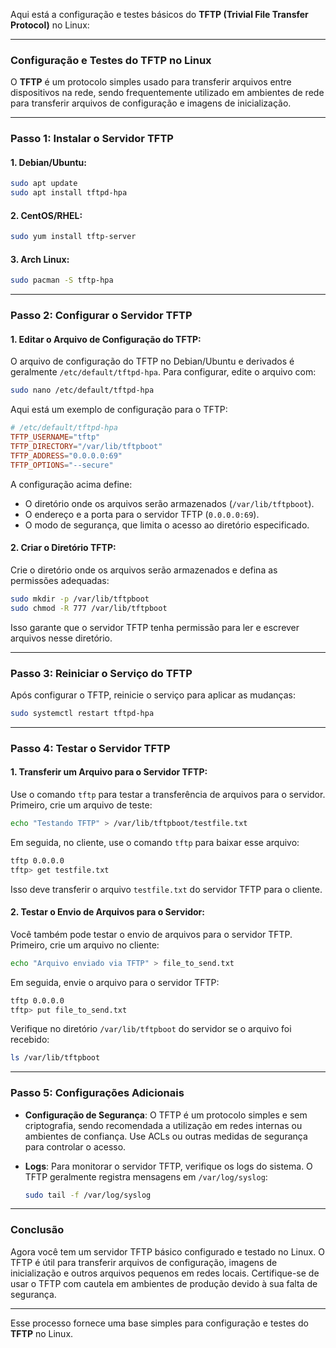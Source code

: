 Aqui está a configuração e testes básicos do **TFTP (Trivial File Transfer Protocol)** no Linux:

---

### **Configuração e Testes do TFTP no Linux**

O **TFTP** é um protocolo simples usado para transferir arquivos entre dispositivos na rede, sendo frequentemente utilizado em ambientes de rede para transferir arquivos de configuração e imagens de inicialização.

---

### **Passo 1: Instalar o Servidor TFTP**

#### 1. **Debian/Ubuntu**:
```bash
sudo apt update
sudo apt install tftpd-hpa
```

#### 2. **CentOS/RHEL**:
```bash
sudo yum install tftp-server
```

#### 3. **Arch Linux**:
```bash
sudo pacman -S tftp-hpa
```

---

### **Passo 2: Configurar o Servidor TFTP**

#### 1. **Editar o Arquivo de Configuração do TFTP**:

O arquivo de configuração do TFTP no Debian/Ubuntu e derivados é geralmente `/etc/default/tftpd-hpa`. Para configurar, edite o arquivo com:

```bash
sudo nano /etc/default/tftpd-hpa
```

Aqui está um exemplo de configuração para o TFTP:

```conf
# /etc/default/tftpd-hpa
TFTP_USERNAME="tftp"
TFTP_DIRECTORY="/var/lib/tftpboot"
TFTP_ADDRESS="0.0.0.0:69"
TFTP_OPTIONS="--secure"
```

A configuração acima define:
- O diretório onde os arquivos serão armazenados (`/var/lib/tftpboot`).
- O endereço e a porta para o servidor TFTP (`0.0.0.0:69`).
- O modo de segurança, que limita o acesso ao diretório especificado.

#### 2. **Criar o Diretório TFTP**:

Crie o diretório onde os arquivos serão armazenados e defina as permissões adequadas:

```bash
sudo mkdir -p /var/lib/tftpboot
sudo chmod -R 777 /var/lib/tftpboot
```

Isso garante que o servidor TFTP tenha permissão para ler e escrever arquivos nesse diretório.

---

### **Passo 3: Reiniciar o Serviço do TFTP**

Após configurar o TFTP, reinicie o serviço para aplicar as mudanças:

```bash
sudo systemctl restart tftpd-hpa
```

---

### **Passo 4: Testar o Servidor TFTP**

#### 1. **Transferir um Arquivo para o Servidor TFTP**:

Use o comando `tftp` para testar a transferência de arquivos para o servidor. Primeiro, crie um arquivo de teste:

```bash
echo "Testando TFTP" > /var/lib/tftpboot/testfile.txt
```

Em seguida, no cliente, use o comando `tftp` para baixar esse arquivo:

```bash
tftp 0.0.0.0
tftp> get testfile.txt
```

Isso deve transferir o arquivo `testfile.txt` do servidor TFTP para o cliente.

#### 2. **Testar o Envio de Arquivos para o Servidor**:

Você também pode testar o envio de arquivos para o servidor TFTP. Primeiro, crie um arquivo no cliente:

```bash
echo "Arquivo enviado via TFTP" > file_to_send.txt
```

Em seguida, envie o arquivo para o servidor TFTP:

```bash
tftp 0.0.0.0
tftp> put file_to_send.txt
```

Verifique no diretório `/var/lib/tftpboot` do servidor se o arquivo foi recebido:

```bash
ls /var/lib/tftpboot
```

---

### **Passo 5: Configurações Adicionais**

- **Configuração de Segurança**: O TFTP é um protocolo simples e sem criptografia, sendo recomendada a utilização em redes internas ou ambientes de confiança. Use ACLs ou outras medidas de segurança para controlar o acesso.
  
- **Logs**: Para monitorar o servidor TFTP, verifique os logs do sistema. O TFTP geralmente registra mensagens em `/var/log/syslog`:

  ```bash
  sudo tail -f /var/log/syslog
  ```

---

### **Conclusão**

Agora você tem um servidor TFTP básico configurado e testado no Linux. O TFTP é útil para transferir arquivos de configuração, imagens de inicialização e outros arquivos pequenos em redes locais. Certifique-se de usar o TFTP com cautela em ambientes de produção devido à sua falta de segurança.

---

Esse processo fornece uma base simples para configuração e testes do **TFTP** no Linux.